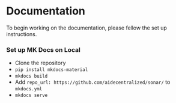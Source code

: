 # Documentation
To begin working on the documentation, please fellow the set up instructions.

### Set up MK Docs on Local
* Clone the repository
* `pip install mkdocs-material`
* `mkdocs build`
* Add `repo_url: https://github.com/aidecentralized/sonar/` to `mkdocs.yml`
*  `mkdocs serve`